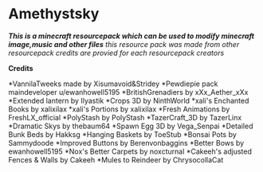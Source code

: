# Amethystsky


***This is a minecraft resourcepack which can be used to modify minecraft image,music and other files***
*this resource pack was made from other resourcepack credits are provied for each resourcepack creators*

**Credits**

*VannilaTweeks made by Xisumavoid&Stridey
*Pewdiepie pack maindeveloper u/ewanhowell5195
*BritishGrenadiers by xXx_Aether_xXx
*Extended lantern by Ilyastik
*Crops 3D by NinthWorld
*xali's Enchanted Books by xalixilax
*xali's Portions by xalixilax
*Fresh Animations by FreshLX_official
*PolyStash by PolyStash
*TazerCraft_3D by TazerLinx
*Dramatic Skys by thebaum64
*Spawn Egg 3D by Vega_Senpai
*Detailed Bunk Beds by Hakksg
*Hanging Baskets by ToeStub
*Bonsai Pots by Sammydoode
*Improved Buttons by Berenvonbaggins
*Better Bows by ewanhowell5195
*Nox's Better Carpets by noxcturnal
*Cakeeh's adjusted Fences & Walls by Cakeeh
*Mules to Reindeer by ChrysocollaCat
